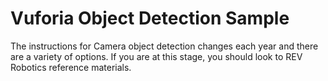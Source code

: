 # Vuforia Object Detection Sample

The instructions for Camera object detection changes each year and there are a variety of options. If you are at this stage, you should look to REV Robotics reference materials.&#x20;
